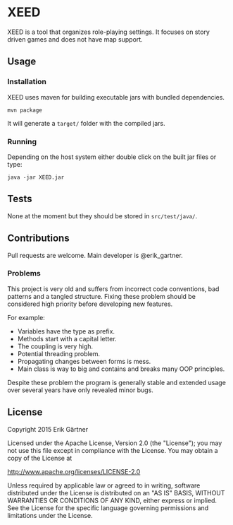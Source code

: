 # XEED
XEED is a tool that organizes role-playing settings. It focuses on story driven games and does not have map support.

## Usage

### Installation
XEED uses maven for building executable jars with bundled dependencies.
```
mvn package
```
It will generate a ```target/``` folder with the compiled jars.

### Running
Depending on the host system either double click on the built jar files or type:
```
java -jar XEED.jar
```

## Tests
None at the moment but they should be stored in ```src/test/java/```.

## Contributions
Pull requests are welcome. Main developer is @erik_gartner.

### Problems
This project is very old and suffers from incorrect code conventions, bad patterns and a tangled structure. Fixing these problem should be considered high priority before developing new features.

For example:
- Variables have the type as prefix.
- Methods start with a capital letter.
- The coupling is very high.
- Potential threading problem.
- Propagating changes between forms is mess.
- Main class is way to big and contains and breaks many OOP principles.

Despite these problem the program is generally stable and extended usage over several years have only revealed minor bugs.

## License
Copyright 2015 Erik Gärtner

Licensed under the Apache License, Version 2.0 (the "License");
you may not use this file except in compliance with the License.
You may obtain a copy of the License at

http://www.apache.org/licenses/LICENSE-2.0

Unless required by applicable law or agreed to in writing, software
distributed under the License is distributed on an "AS IS" BASIS,
WITHOUT WARRANTIES OR CONDITIONS OF ANY KIND, either express or implied.
See the License for the specific language governing permissions and
limitations under the License.
